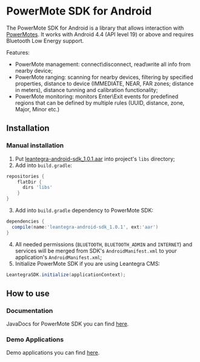 # PowerMote SDK for Android #

The PowerMote SDK for Android is a library that allows interaction with [PowerMotes](http://leantegra.com/pm).
It works with Android 4.4 (API level 19) or above and requires Bluetooth Low Energy support.

Features:
- PowerMote management: connect\disconnect, read\write all info from nearby device;
- PowerMote ranging: scanning for nearby devices, filtering by specified properties, distance to device (IMMEDIATE, NEAR, FAR zones; distance in meters), distance tunning and calibration functionality;
- PowerMote monitoring: monitors Enter\Exit events for predefined regions that can be defined by multiple rules (UUID, distance, zone, Major, Minor etc.)

## Installation

### Manual installation

1. Put [leantegra-android-sdk_1.0.1.aar](https://github.com/leantegra/AndroidPowerMoteSDK/blob/master/PowerMoteSDK/leantegra-android-sdk_1.0.1.aar) into project's `libs` directory; 
2. Add into `build.gradle`:

  ```groovy
  repositories {
      flatDir {
        dirs 'libs'
      }
  }
```
3. Add into `build.gradle` dependency to PowerMote SDK:

  ```groovy
  dependencies {
    compile(name:'leantegra-android-sdk_1.0.1', ext:'aar')
  }
```
4. All needed permissions (`BLUETOOTH`, `BLUETOOTH_ADMIN` and `INTERNET`) and services will be merged from SDK's `AndroidManifest.xml` to your application's `AndroidManifest.xml`;
5. Initialize PowerMote SDK if you are using Leantegra CMS:

  ```java
  LeantegraSDK.initialize(applicationContext);
  ```

## How to use

### Documentation

JavaDocs for PowerMote SDK you can find [here](http://leantegra.github.io/AndroidPowerMoteSDK/JavaDocs/).

### Demo Applications

Demo applications you can find [here](https://github.com/leantegra/AndroidPowerMoteSDK/tree/master/Demos).

